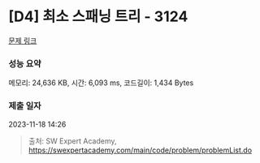# [D4] 최소 스패닝 트리 - 3124 

[문제 링크](https://swexpertacademy.com/main/code/problem/problemDetail.do?contestProbId=AV_mSnmKUckDFAWb) 

### 성능 요약

메모리: 24,636 KB, 시간: 6,093 ms, 코드길이: 1,434 Bytes

### 제출 일자

2023-11-18 14:26



> 출처: SW Expert Academy, https://swexpertacademy.com/main/code/problem/problemList.do